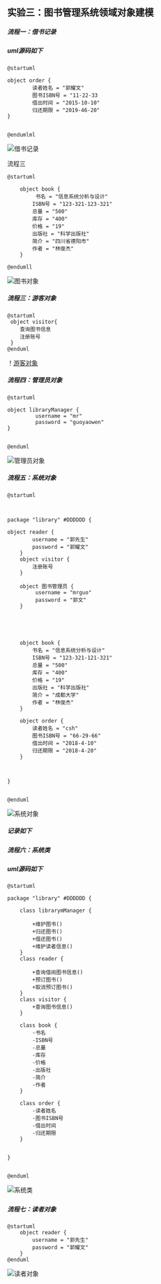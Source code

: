 

实验三：图书管理系统领域对象建模
----------------
##### 流程一：借书记录
##### uml源码如下
````
@startuml

object order {
	 	读者姓名 = "郭耀文"
	 	图书ISBN号 = "11-22-33
	 	借出时间 = "2015-10-10"
	 	归还期限 = "2019-46-20"
}


@endumlml

````
![借书记录](https://github.com/GuoYaoWen123/is_analysis/blob/master/test3/借书记录.png)


流程三
````
@startuml

	object book {
	 	 书名 = "信息系统分析与设计"
	 	ISBN号 = "123-321-123-321"
	 	总量 = "500"
	 	库存 = "400"
	 	价格 = "19"
	 	出版社 = "科学出版社"
	 	简介 = "四川省德阳市"
	 	作者 = "林俊杰"
	}

@endumll
````
![图书对象](https://github.com/GuoYaoWen123/is_analysis/blob/master/test3/图书对象.png)


##### 流程三：游客对象

````
@startuml
 object visitor{
    查询图书信息
    注册账号
 }
@enduml
````
！[游客对象](https://github.com/GuoYaoWen123/is_analysis/blob/master/test3/游客对象.png)


##### 流程四：管理员对象

````
@startuml

object libraryManager {
		 username = "mr"
		 password = "guoyaowen"
}


@enduml
````
![管理员对象](https://github.com/GuoYaoWen123/is_analysis/blob/master/test3/游客对象.png)



##### 流程五：系统对象

````
@startuml



package "library" #DDDDDD {

object reader {
	 	username = "郭先生"
		password = "郭耀文"
	}
	object visitor {
		注册账号
	}

	object 图书管理员 {
		 username = "mrguo"
		 password = "郭文"
	}



	

	object book {
	 	书名 = "信息系统分析与设计"
	 	ISBN号 = "123-321-121-321"
	 	总量 = "500"
	 	库存 = "400"
	 	价格 = "19"
	 	出版社 = "科学出版社"
	 	简介 = "成都大学"
	 	作者 = "林俊杰"
	}

	object order {
	 	读者姓名 = "csh"
	 	图书ISBN号 = "66-29-66"
	 	借出时间 = "2018-4-10"
	 	归还期限 = "2018-4-20"
	}

	

}


@enduml
````

![系统对象](https://github.com/GuoYaoWen123/is_analysis/blob/master/test3/系统对象.png)

##### 记录如下

##### 流程六：系统类
##### uml源码如下
````
@startuml

package "library" #DDDDDD {

	class librarymManager {

		+维护图书()
		+归还图书()
		+借还图书()
		+维护读者信息()
	}
	class reader {

		+查询借阅图书信息()
		+预订图书()
		+取消预订图书()
	}
	class visitor {
		+查询图书信息()
	}

	class book {
	 	-书名
	 	-ISBN号
	 	-总量
	 	-库存
	 	-价格
	 	-出版社
	 	-简介
	 	-作者
	}

	class order {
	 	-读者姓名
	 	-图书ISBN号
	 	-借出时间
	 	-归还期限
	}	 


}


@enduml
````
![系统类](https://github.com/GuoYaoWen123/is_analysis/blob/master/test3/系统类.png)

##### 

##### 流程七：读者对象

````
@startuml
	object reader {
	 	username = "郭先生"
		password = "郭耀文"
	}
@enduml
````
![读者对象](https://github.com/GuoYaoWen123/is_analysis/blob/master/test3/读者对象.png)
